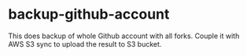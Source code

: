 # backup-github-account

This does backup of whole Github account with all forks. Couple it with AWS S3 sync to upload the result to S3 bucket.
